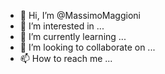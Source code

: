 - 👋 Hi, I’m @MassimoMaggioni
- 👀 I’m interested in ...
- 🌱 I’m currently learning ...
- 💞️ I’m looking to collaborate on ...
- 📫 How to reach me ...

<!---
MassimoMaggioni/MassimoMaggioni is a ✨ special ✨ repository because its `README.md` (this file) appears on your GitHub profile.
You can click the Preview link to take a look at your changes.
--->
